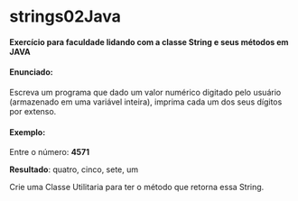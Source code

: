 # strings02Java
#### Exercício para faculdade lidando com a classe String e seus métodos em JAVA

#### Enunciado:

Escreva um programa que dado um valor numérico digitado pelo usuário (armazenado em  uma variável inteira), imprima cada um dos seus dígitos por extenso.  

#### Exemplo:
Entre o número: **4571**

**Resultado**: quatro, cinco, sete, um 

Crie uma Classe Utilitaria para ter o método que retorna essa String.
